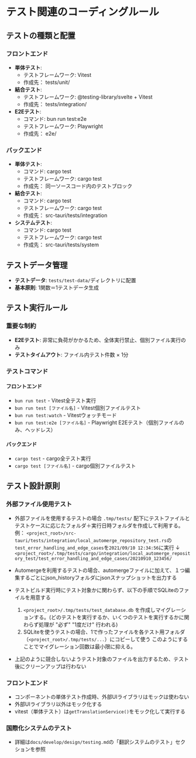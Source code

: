 # テスト関連のコーディングルール

## テストの種類と配置

### フロントエンド
- **単体テスト**:
  - テストフレームワーク: Vitest
  - 作成先： tests/unit/
- **結合テスト**:
  - テストフレームワーク: @testing-library/svelte + Vitest
  - 作成先： tests/integration/
- **E2Eテスト**:
  - コマンド: bun run test:e2e
  - テストフレームワーク: Playwright
  - 作成先： e2e/

### バックエンド
- **単体テスト**:
  - コマンド: cargo test
  - テストフレームワーク: cargo test
  - 作成先： 同一ソースコード内のテストブロック
- **結合テスト**:
  - コマンド: cargo test
  - テストフレームワーク: cargo test
  - 作成先： src-tauri/tests/integration
- **システムテスト**:
  - コマンド: cargo test
  - テストフレームワーク: cargo test
  - 作成先： src-tauri/tests/system

## テストデータ管理

- **テストデータ**: `tests/test-data/`ディレクトリに配置
- **基本原則**: 1関数＝1テストデータ生成

## テスト実行ルール

### 重要な制約
- **E2Eテスト**: 非常に負荷がかかるため、全体実行禁止、個別ファイル実行のみ
- **テストタイムアウト**: ファイル内テスト件数 × 1分

### テストコマンド

#### フロントエンド
- `bun run test` - Vitest全テスト実行
- `bun run test [ファイル名]` - Vitest個別ファイルテスト
- `bun run test:watch` - Vitestウォッチモード
- `bun run test:e2e [ファイル名]` - Playwright E2Eテスト（個別ファイルのみ、ヘッドレス）

#### バックエンド
- `cargo test` - cargo全テスト実行
- `cargo test [ファイル名]` - cargo個別ファイルテスト

## テスト設計原則

### 外部ファイル使用テスト
- 外部ファイルを使用するテストの場合 `.tmp/tests/` 配下にテストファイルとテストケースに応じたフォルダ＋実行日時フォルダを作成して利用する。
  例：
    `<project_root>/src-tauri/tests/integration/local_automerge_repository_test.rs`の`test_error_handling_and_edge_cases`を`2021/09/10 12:34:56`に実行
    ↓
    `<project_root>/.tmp/tests/cargo/integration/local_automerge_repository_test/test_error_handling_and_edge_cases/20210910_123456/`
- Automergeを利用するテストの場合、automergeファイルに加えて、１つ編集するごとにjson_historyフォルダにjsonスナップショットを出力する
- テストビルド実行時にテスト対象かに関わらず、以下の手順でSQLiteのファイルを用意する
  1. `<project_root>/.tmp/tests/test_database.db` を作成しマイグレーションする。(どのテストを実行するか、いくつのテストを実行するかに関わらず処理が "必ず" "1度だけ" 行われる)
  2. SQLiteを使うテストの場合、1で作ったファイルを各テスト用フォルダ（`<project_root>/.tmp/tests/...`）にコピーして使う
  このようにすることでマイグレーション回数は最小限に抑える。

- 上記のように競合しないようテスト対象のファイルを出力するため、テスト後にクリーンアップは行わない

### フロントエンド
- コンポーネントの単体テスト作成時、外部UIライブラリはモックは使わない
- 外部UIライブラリ以外はモック化する
- vitest（単体テスト）は`getTranslationService()`をモック化して実行する

### 国際化システムのテスト
- 詳細は`docs/develop/design/testing.md`の「翻訳システムのテスト」セクションを参照
